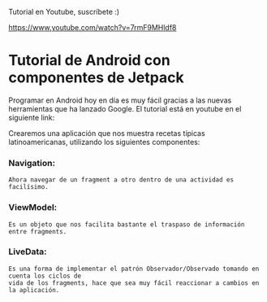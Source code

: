 Tutorial en Youtube, suscríbete :) 

https://www.youtube.com/watch?v=7rmF9MHldf8

# Tutorial de Android con componentes de Jetpack

Programar en Android hoy en día es muy fácil gracias a las nuevas herramientas que ha lanzado Google.
El tutorial está en youtube en el siguiente link:

Crearemos una aplicación que nos muestra recetas típicas latinoamericanas, utilizando los siguientes componentes:

### Navigation: 
    Ahora navegar de un fragment a otro dentro de una actividad es facilísimo.
       
### ViewModel:
    Es un objeto que nos facilita bastante el traspaso de información entre fragments.
   
### LiveData:
    Es una forma de implementar el patrón Observador/Observado tomando en cuenta los ciclos de 
    vida de los fragments, hace que sea muy fácil reaccionar a cambios en la aplicación.
    

